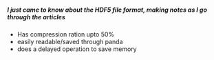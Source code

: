 ##### I just came to know about the HDF5 file format, making notes as I go through the articles
* Has compression ration upto 50%
* easily readable/saved through panda
* does a delayed operation to save memory
